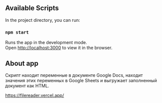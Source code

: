 ## Available Scripts

In the project directory, you can run:

### `npm start`

Runs the app in the development mode.\
Open [http://localhost:3000](http://localhost:3000) to view it in the browser.

## About app

Скрипт находит переменные в документе Google Docs, находит значения этих переменных в Google Sheets и выгружает заполненный документ как HTML.

https://filereader.vercel.app/
